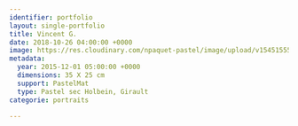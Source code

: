 ```yaml
---
identifier: portfolio
layout: single-portfolio
title: Vincent G.
date: 2018-10-26 04:00:00 +0000
image: https://res.cloudinary.com/npaquet-pastel/image/upload/v1545155555/Vincent-pastel-25-x-35-cm-2015.jpg
metadata:
  year: 2015-12-01 05:00:00 +0000
  dimensions: 35 X 25 cm
  support: PastelMat
  type: Pastel sec Holbein, Girault
categorie: portraits

---
```

